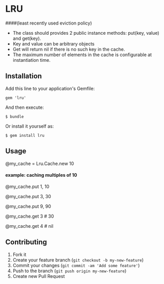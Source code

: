 # LRU 
####(least recently used eviction policy)

* The class should provides 2 public instance methods: put(key, value) and get(key). 
* Key and value can be arbitrary objects 
* Get will return nil if there is no such key in the cache.
* The maximum number of elements in the cache is configurable at instantiation time.

## Installation

Add this line to your application's Gemfile:

    gem 'lru'

And then execute:

    $ bundle

Or install it yourself as:

    $ gem install lru

## Usage

@my_cache = Lru.Cache.new 10

#### example: caching multiples of 10

@my_cache.put 1, 10

@my_cache.put 3, 30

@my_cache.put 9, 90

@my_cache.get 3 	# 30

@my_cache.get 4		# nil

## Contributing

1. Fork it
2. Create your feature branch (`git checkout -b my-new-feature`)
3. Commit your changes (`git commit -am 'Add some feature'`)
4. Push to the branch (`git push origin my-new-feature`)
5. Create new Pull Request
